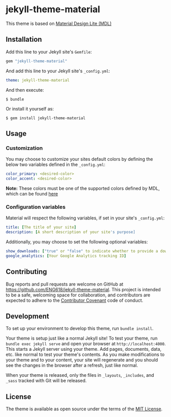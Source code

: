 # jekyll-theme-material

This theme is based on <a href='https://getmdl.io/' target='blank'>Material Design Lite (MDL)</a>

## Installation

Add this line to your Jekyll site's `Gemfile`:

```ruby
gem "jekyll-theme-material"
```

<!-- TODO: Remove me -->

And add this line to your Jekyll site's `_config.yml`:

```yaml
theme: jekyll-theme-material
```
<!-- TODO: Remove me -->

And then execute:

    $ bundle

Or install it yourself as:

    $ gem install jekyll-theme-material

## Usage

### Customization


<!-- TODO: Remove me -->
<!-- TODO: Remove me -->

You may choose to customize your sites default colors by defining the below two variables defined in the `_config.yml`:

```yml
color_primary: <desired-color>
color_accent: <desired-color>
```

**Note:** These colors must be one of the supported colors defined by MDL, which can be found <a href='https://material.io/guidelines/style/color.html#color-color-tool' target='blank'>here</a>

### Configuration variables

Material will respect the following variables, if set in your site's `_config.yml`:

```yml
title: [The title of your site]
description: [A short description of your site's purpose]
```

Additionally, you may choose to set the following optional variables:

```yml
show_downloads: ["true" or "false" to indicate whether to provide a download URL]
google_analytics: [Your Google Analytics tracking ID]
```

## Contributing

Bug reports and pull requests are welcome on GitHub at https://github.com/ENG618/jekyll-theme-material. This project is intended to be a safe, welcoming space for collaboration, and contributors are expected to adhere to the [Contributor Covenant](http://contributor-covenant.org) code of conduct.

## Development

To set up your environment to develop this theme, run `bundle install`.

Your theme is setup just like a normal Jekyll site! To test your theme, run `bundle exec jekyll serve` and open your browser at `http://localhost:4000`. This starts a Jekyll server using your theme. Add pages, documents, data, etc. like normal to test your theme's contents. As you make modifications to your theme and to your content, your site will regenerate and you should see the changes in the browser after a refresh, just like normal.

When your theme is released, only the files in `_layouts`, `_includes`, and `_sass` tracked with Git will be released.

## License

The theme is available as open source under the terms of the [MIT License](https://opensource.org/licenses/MIT).
